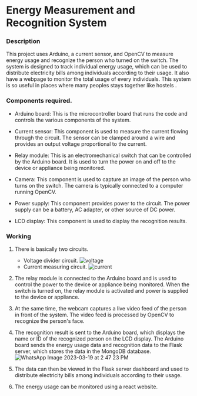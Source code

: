 # Energy Measurement and Recognition System

### Description
This project uses Arduino, a current sensor, and OpenCV to measure energy usage and recognize the person who turned on the switch. 
The system is designed to track individual energy usage, which can be used to distribute electricity bills among individuals according to their usage.
It also have a webpage to monitor the total usage of every individuals. This system is so useful in places where many peoples stays together like hostels .

### Components required.

- Arduino board: This is the microcontroller board that runs the code and controls the various components of the system.

- Current sensor: This component is used to measure the current flowing through the circuit. The sensor can be clamped around a wire and provides an output voltage proportional to the current.

- Relay module: This is an electromechanical switch that can be controlled by the Arduino board. It is used to turn the power on and off to the device or appliance being monitored.

- Camera: This component is used to capture an image of the person who turns on the switch. The camera is typically connected to a computer running OpenCV.

- Power supply: This component provides power to the circuit. The power supply can be a battery, AC adapter, or other source of DC power.

- LCD display: This component is used to display the recognition results. 

### Working

1. There is basically two circuits.
   - Voltage divider circuit.
     ![voltage](https://user-images.githubusercontent.com/97159197/226164898-70c51192-f701-4da4-bc21-622791c704f5.png)
   - Current measuring circuit.
     ![current](https://user-images.githubusercontent.com/97159197/226164902-20bf35f5-7987-485a-940b-2ffbfbbb224d.png)

2. The relay module is connected to the Arduino board and is used to control the power to the device or appliance being monitored.
   When the switch is turned on, the relay module is activated and power is supplied to the device or appliance.
   
3. At the same time, the webcam captures a live video feed of the person in front of the system.
   The video feed is processed by OpenCV to recognize the person's face.
   
4. The recognition result is sent to the Arduino board, which displays the name or ID of the recognized person on the LCD display.
   The Arduino board sends the energy usage data and recognition data to the Flask server, which stores the data in the MongoDB database.
   ![WhatsApp Image 2023-03-19 at 2 47 23 PM](https://user-images.githubusercontent.com/97159197/226165638-39ee84fe-6b8b-4680-9d6a-e50391a14015.jpeg)
5. The data can then be viewed in the Flask server dashboard and used to distribute electricity bills among individuals according to their usage.
6. The energy usage can be monitored using a react website.

